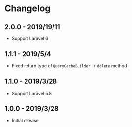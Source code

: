 # Changelog  

## 2.0.0 - 2019/19/11

- Support Laravel 6

## 1.1.1 - 2019/5/4

- Fixed return type of `QueryCacheBuilder` -> `delete` method

## 1.1.0 - 2019/3/28

- Support Laravel 5.8

## 1.0.0 - 2019/3/28

- Initial release
